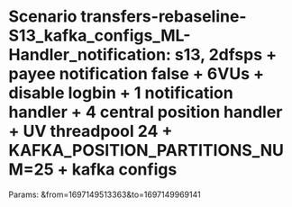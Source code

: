 # Scenario transfers-rebaseline-S13_kafka_configs_ML-Handler_notification: s13, 2dfsps + payee notification false + 6VUs + disable logbin + 1 notification handler + 4 central position handler + UV threadpool 24 + KAFKA_POSITION_PARTITIONS_NUM=25 + kafka configs
Params: &from=1697149513363&to=1697149969141


